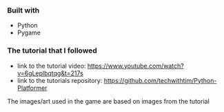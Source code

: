 ### Built with
- Python
- Pygame

### The tutorial that I followed
- link to the tutorial video: https://www.youtube.com/watch?v=6gLeplbqtqg&t=217s
- link to the tutorials repository: https://github.com/techwithtim/Python-Platformer

The images/art used in the game are based on images from the tutorial